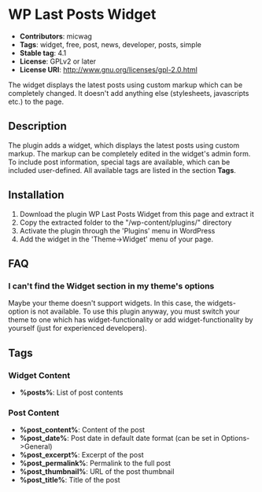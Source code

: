 # WP Last Posts Widget
- **Contributors**: micwag
- **Tags**: widget, free, post, news, developer, posts, simple
- **Stable tag**: 4.1
- **License**: GPLv2 or later
- **License URI**: http://www.gnu.org/licenses/gpl-2.0.html

The widget displays the latest posts using custom markup which can be completely changed. It doesn't add anything
else (stylesheets, javascripts etc.) to the page.

## Description

The plugin adds a widget, which displays the latest posts using custom markup. The markup can be completely edited in
the widget's admin form.
To include post information, special tags are available, which can be included user-defined. All available tags are
listed in the section **Tags**.

## Installation
1. Download the plugin WP Last Posts Widget from this page and extract it
2. Copy the extracted folder to the "/wp-content/plugins/" directory
3. Activate the plugin through the 'Plugins' menu in WordPress
4. Add the widget in the 'Theme->Widget' menu of your page.

## FAQ

### I can't find the Widget section in my theme's options
Maybe your theme doesn't support widgets. In this case, the widgets-option is not available. To use this plugin
anyway, you must switch your theme to one which has widget-functionality or add widget-functionality by yourself
(just for experienced developers).


## Tags

### Widget Content

- **%posts%**: List of post contents

### Post Content

- **%post_content%**: Content of the post
- **%post_date%**: Post date in default date format (can be set in Options->General)
- **%post_excerpt%**: Excerpt of the post
- **%post_permalink%**: Permalink to the full post
- **%post_thumbnail%**: URL of the post thumbnail
- **%post_title%**: Title of the post
